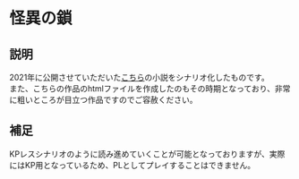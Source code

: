 # 怪異の鎖
## 説明
2021年に公開させていただいた[こちら](https://www.pixiv.net/novel/show.php?id=14416077)の小説をシナリオ化したものです。  
また、こちらの作品のhtmlファイルを作成したのもその時期となっており、非常に粗いところが目立つ作品ですのでご容赦ください。

## 補足
KPレスシナリオのように読み進めていくことが可能となっておりますが、実際にはKP用となっているため、PLとしてプレイすることはできません。